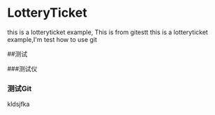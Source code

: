 # LotteryTicket
this is a lotteryticket example,
This is from gitestt
this is a lotteryticket example,I'm test how to use git


##测试

###测试仪

### 测试Git
kldsjfka
